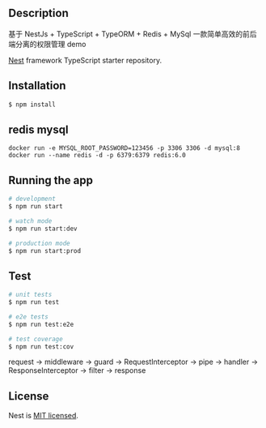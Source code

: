 ## Description
基于 NestJs + TypeScript + TypeORM + Redis + MySql 一款简单高效的前后端分离的权限管理 demo

[Nest](https://github.com/nestjs/nest) framework TypeScript starter repository.

## Installation

```bash
$ npm install
```
## redis mysql
`docker run -e MYSQL_ROOT_PASSWORD=123456 -p 3306 3306 -d mysql:8`
`docker run --name redis -d -p 6379:6379 redis:6.0`

## Running the app

```bash
# development
$ npm run start

# watch mode
$ npm run start:dev

# production mode
$ npm run start:prod
```

## Test

```bash
# unit tests
$ npm run test

# e2e tests
$ npm run test:e2e

# test coverage
$ npm run test:cov
```

request -> middleware -> guard -> RequestInterceptor -> pipe ->  handler -> ResponseInterceptor -> filter -> response

## License

Nest is [MIT licensed](LICENSE).
